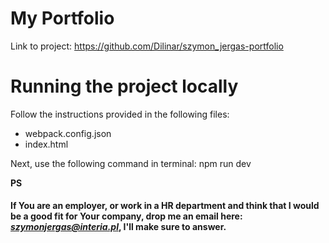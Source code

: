 # My Portfolio

Link to project: https://github.com/Dilinar/szymon_jergas-portfolio

# Running the project locally

Follow the instructions provided in the following files:
- webpack.config.json
- index.html

Next, use the following command in terminal:
npm run dev

**PS**
#### If You are an employer, or work in a HR department and think that I would be a good fit for Your company, drop me an email here: ***szymonjergas@interia.pl***, I'll make sure to answer. 
